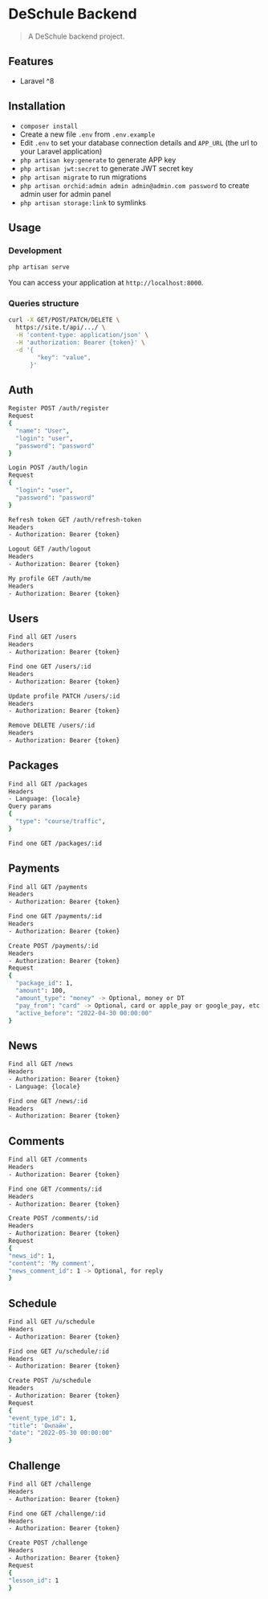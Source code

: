 # DeSchule Backend


> A DeSchule backend project.

## Features

- Laravel ^8

## Installation

- `composer install`
- Create a new file `.env` from `.env.example`
- Edit `.env` to set your database connection details and `APP_URL` (the url to your Laravel application)
- `php artisan key:generate` to generate APP key
- `php artisan jwt:secret` to generate JWT secret key
- `php artisan migrate` to run migrations
- `php artisan orchid:admin admin admin@admin.com password` to create admin user for admin panel
- `php artisan storage:link` to symlinks

## Usage

### Development

```bash
php artisan serve
```

You can access your application at `http://localhost:8000`.

### Queries structure
```sh
curl -X GET/POST/PATCH/DELETE \
  https://site.t/api/.../ \
  -H 'content-type: application/json' \
  -H 'authorization: Bearer {token}' \
  -d '{
    	"key": "value",
      }'
```

## Auth
```sh
Register POST /auth/register
Request
{
  "name": "User",
  "login": "user",
  "password": "password"
}

```
```sh
Login POST /auth/login
Request
{
  "login": "user",
  "password": "password"
}
```
```sh
Refresh token GET /auth/refresh-token
Headers
- Authorization: Bearer {token}

```
```sh
Logout GET /auth/logout
Headers
- Authorization: Bearer {token}
```
```sh
My profile GET /auth/me
Headers
- Authorization: Bearer {token}
```

## Users
```sh
Find all GET /users
Headers
- Authorization: Bearer {token}
```
```sh
Find one GET /users/:id
Headers
- Authorization: Bearer {token}
```
```sh
Update profile PATCH /users/:id
Headers
- Authorization: Bearer {token}
```
```sh
Remove DELETE /users/:id
Headers
- Authorization: Bearer {token}
```

## Packages
```sh
Find all GET /packages
Headers
- Language: {locale}
Query params
{
  "type": "course/traffic",
}
```
```sh
Find one GET /packages/:id
```

## Payments
```sh
Find all GET /payments
Headers
- Authorization: Bearer {token}
```
```sh
Find one GET /payments/:id
Headers
- Authorization: Bearer {token}
```
```sh
Create POST /payments/:id
Headers
- Authorization: Bearer {token}
Request
{
  "package_id": 1,
  "amount": 100,
  "amount_type": "money" -> Optional, money or DT
  "pay_from": "card" -> Optional, card or apple_pay or google_pay, etc.
  "active_before": "2022-04-30 00:00:00"
}
```

## News
```sh
Find all GET /news
Headers
- Authorization: Bearer {token}
- Language: {locale}
```
```sh
Find one GET /news/:id
Headers
- Authorization: Bearer {token}
```

## Comments
```sh
Find all GET /comments
Headers
- Authorization: Bearer {token}
```
```sh
Find one GET /comments/:id
Headers
- Authorization: Bearer {token}
```
```sh
Create POST /comments/:id
Headers
- Authorization: Bearer {token}
Request
{
"news_id": 1,
"content": 'My comment',
"news_comment_id": 1 -> Optional, for reply
}
```

## Schedule
```sh
Find all GET /u/schedule
Headers
- Authorization: Bearer {token}
```
```sh
Find one GET /u/schedule/:id
Headers
- Authorization: Bearer {token}
```
```sh
Create POST /u/schedule
Headers
- Authorization: Bearer {token}
Request
{
"event_type_id": 1,
"title": 'Онлайн',
"date": "2022-05-30 00:00:00"
}
```

## Challenge
```sh
Find all GET /challenge
Headers
- Authorization: Bearer {token}
```
```sh
Find one GET /challenge/:id
Headers
- Authorization: Bearer {token}
```
```sh
Create POST /challenge
Headers
- Authorization: Bearer {token}
Request
{
"lesson_id": 1
}
```
